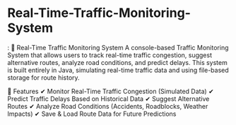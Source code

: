 # Real-Time-Traffic-Monitoring-System




:
🚦 Real-Time Traffic Monitoring System 
A console-based Traffic Monitoring System that allows users to track real-time traffic congestion, suggest alternative routes, analyze road conditions, and predict delays. This system is built entirely in Java, simulating real-time traffic data and using file-based storage for route history.

📌 Features
✔ Monitor Real-Time Traffic Congestion (Simulated Data)
✔ Predict Traffic Delays Based on Historical Data
✔ Suggest Alternative Routes
✔ Analyze Road Conditions (Accidents, Roadblocks, Weather Impacts)
✔ Save & Load Route Data for Future Predictions

